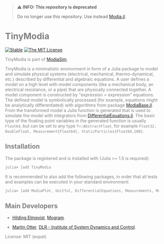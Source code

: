 > ⚠️ **INFO: This repository is deprecated**
> 
> Do no longer use this repository. Use instead [Modia.jl](https://github.com/ModiaSim/Modia.jl).

<span style="color:grey">


# TinyModia
 
[![Stable](https://img.shields.io/badge/docs-stable-blue.svg)](https://modiasim.github.io/TinyModia.jl/stable/index.html)
[![The MIT License](https://img.shields.io/badge/license-MIT-brightgreen.svg?style=flat-square)](https://github.com/ModiaSim/TinyModia.jl/blob/master/LICENSE.md)

TinyModia is part of [ModiaSim](https://modiasim.github.io/docs/). 

TinyModia is a minimalistic environment in form of a Julia package to model and simulate physical systems (electrical, mechanical, thermo-dynamical, etc.) described by differential and algebraic equations. A user defines a model on a high level with model components (like a mechanical body, an electrical resistance, or a pipe) that are physically connected together. A model component is constructed by "expression = expression" equations. The defined model is symbolically processed (for example, equations might be analytically differentiated) with algorithms from package [ModiaBase.jl](https://github.com/ModiaSim/ModiaBase.jl). From the transformed model a Julia function is generated that is used to simulate the model with integrators from [DifferentialEquations.jl](https://github.com/SciML/DifferentialEquations.jl). 
The basic type of the floating point variables in the generated function is usually `Float64`, 
but can be set to any type `T<:AbstractFloat`, for example 
`Float32, DoubleFloat, Measurement{Float64}, StaticParticles{Float64,100}`.

## Installation
 
The package is registered and is installed with (Julia >= 1.5 is required):

```julia
julia> ]add TinyModia
```

It is recommended to also add the following packages, in order that all tests and examples can be executed in your standard environment:

```julia
julia> ]add ModiaPlot, Unitful, DifferentialEquations, Measurements, MonteCarloMeasurements, Distributions
```

## Main Developers

- [Hilding Elmqvist](mailto:Hilding.Elmqvist@Mogram.net), [Mogram](http://www.mogram.net/).

- [Martin Otter](https://rmc.dlr.de/sr/en/staff/martin.otter/),
  [DLR - Institute of System Dynamics and Control](https://www.dlr.de/sr/en).

License: MIT (expat)

</span>